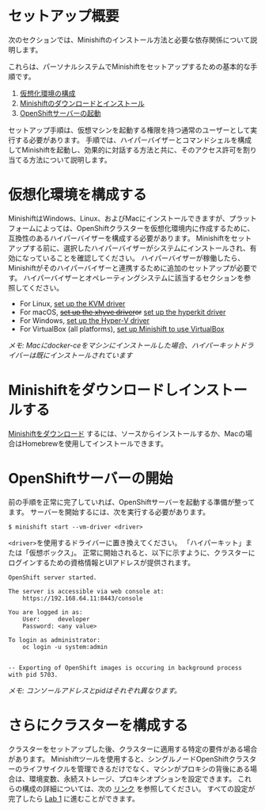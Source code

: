 # セットアップ概要

次のセクションでは、Minishiftのインストール方法と必要な依存関係について説明します。

これらは、パーソナルシステムでMinishiftをセットアップするための基本的な手順です。

1. [仮想化環境の構成](./#configure-the-virtualization-environment)
2. [Minishiftのダウンロードとインストール](./#download-and-install-minishift)
3. [OpenShiftサーバーの起動](./#start-the-openshift-server)

セットアップ手順は、仮想マシンを起動する権限を持つ通常のユーザーとして実行する必要があります。 手順では、ハイパーバイザーとコマンドシェルを構成してMinishiftを起動し、効果的に対話する方法と共に、そのアクセス許可を割り当てる方法について説明します。

# 仮想化環境を構成する

MinishiftはWindows、Linux、およびMacにインストールできますが、プラットフォームによっては、OpenShiftクラスターを仮想化環境内に作成するために、互換性のあるハイパーバイザーを構成する必要があります。 Minishiftをセットアップする前に、選択したハイパーバイザーがシステムにインストールされ、有効になっていることを確認してください。 ハイパーバイザーが稼働したら、Minishiftがそのハイパーバイザーと連携するために追加のセットアップが必要です。
ハイパーバイザーとオペレーティングシステムに該当するセクションを参照してください。

- For Linux, [set up the KVM driver](https://docs.okd.io/latest/minishift/getting-started/setting-up-virtualization-environment.html#setting-up-kvm-driver)
- For macOS, ~~[set up the xhyve driver](https://docs.okd.io/latest/minishift/getting-started/setting-up-virtualization-environment.html#setting-up-xhyve-driver)or~~ [set up the hyperkit driver](https://docs.okd.io/latest/minishift/getting-started/setting-up-virtualization-environment.html#setting-up-hyperkit-driver)
- For Windows, [set up the Hyper-V driver](https://docs.okd.io/latest/minishift/getting-started/setting-up-virtualization-environment.html#setting-up-hyperkit-driver)
- For VirtualBox (all platforms), [set up Minishift to use VirtualBox](https://docs.okd.io/latest/minishift/getting-started/setting-up-virtualization-environment.html#setting-up-virtualbox-driver)

*メモ: Macにdocker-ceをマシンにインストールした場合、ハイパーキットドライバーは既にインストールされています*

# Minishiftをダウンロードしインストールする

[Minishiftをダウンロード](https://docs.okd.io/latest/minishift/getting-started/installing.html) するには、ソースからインストールするか、Macの場合はHomebrewを使用してインストールできます。 

# OpenShiftサーバーの開始

前の手順を正常に完了していれば、OpenShiftサーバーを起動する準備が整ってます。 サーバーを開始するには、次を実行する必要があります。

```
$ minishift start --vm-driver <driver>
```

`<driver>`を使用するドライバーに置き換えてください。 「ハイパーキット」または「仮想ボックス」。 正常に開始されると、以下に示すように、クラスターにログインするための資格情報とUIアドレスが提供されます。
```
OpenShift server started.

The server is accessible via web console at:
    https://192.168.64.11:8443/console

You are logged in as:
    User:     developer
    Password: <any value>

To login as administrator:
    oc login -u system:admin


-- Exporting of OpenShift images is occuring in background process with pid 5703.
```

*メモ: コンソールアドレスとpidはそれぞれ異なります。*

# さらにクラスターを構成する

クラスターをセットアップした後、クラスターに適用する特定の要件がある場合があります。 Minishiftツールを使用すると、シングルノードOpenShiftクラスターのライフサイクルを管理できるだけでなく、マシンがプロキシの背後にある場合は、環境変数、永続ストレージ、プロキシオプションを設定できます。 これらの構成の詳細については、次の [リンク](https://docs.okd.io/latest/minishift/using/basic-usage.html#runtime-options) を参照してください。
すべての設定が完了したら [Lab 1](./Lab1/README.md) に進むことができます。
